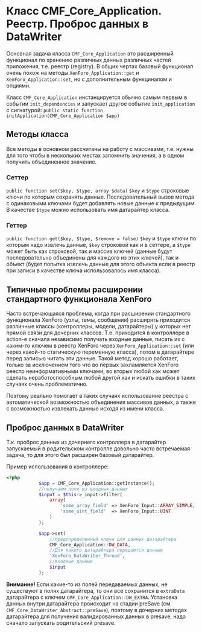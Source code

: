 Класс CMF_Core_Application. Реестр. Проброс данных в DataWriter
===============================================================
Основная задача класса `CMF_Core_Application` это расширенный функционал по хранению различных данных различных частей приложения, т.е. реестр (registry). В общих чертах базовый функционал очень похож на методы `XenForo_Application::get` и `XenForo_Application::set`, но с дополнительным функциналом и опциями.

Класс `CMF_Core_Application` инстанцируется обычно самым первым в событии `init_dependencies` и запускает другое событие `init_application` c сигнатурой:
`public static function initApplication(CMF_Core_Application $app)`

Методы класса
-------------
Все методы в основном рассчитаны на работу с массивами, т.е. нужны для того чтобы в нескольких местах запомнить значения, а в одном получить объединенное значение.

### Сеттер
`public function set($key, $type, array $data)`
`$key` и `$type` строковые ключи по которым сохранять данные. Последовательный вызов метода с одинаковыми ключами будет добавлять новые данные к предыдущим. В качестве `$type` можно использовать имя датарайтер класса.

### Геттер
`public function get($key, $type, $remove = false)`
`$key` и `$type` ключи по которым надо извлечь данные, `$key` строковой как и в сеттере, а `$type` может быть как строковой, так и массив ключей (данные будут последовательно объединены для каждого из этих ключей), так и объект (будет попытка извлечь данные для этого объекта если в реестр при записи в качестве ключа использовалось имя класса).


Типичные проблемы расширении стандартного функционала XenForo
-------------------------------------------------------------
Часто встречающаяся проблема, когда при расширении стандартного функционала XenForo (узлы, темы, сообщения) расширять приходится различные классы (контроллеры, модели, датарайтеры) у которых нет прямой связи для дочерних классов. Т.е. приходится в контроллере в action-е сначала независимо получать входные данные, писать их с каким-то ключем в реестр XenForo через `XenForo_Application::set` (или через какой-то статическую переменную класса), потом в датарайтере перед записью читать эти данные. Такой метод хорошо работает, только за исключением того что во первых захламляется XenForo реестр неинформативными ключами, во вторых любой хак может сделать неработоспособным любой другой хак и искать ошибки в таких случаях очень проблематично.

Поэтому реально помогает в таких случаях использование реестра с автоматической возможностью объединения массивов данных, а также с возможностью извлекать данные исходя из имени класса.

Проброс данных в DataWriter
---------------------------
Т.к. проброс данных из дочернего контроллера в датарайтер запускаемый в родительском контролле довольно часто встречаемая задача, то для этого был расширен базовый датарайтер.

Пример использования в контроллере:

~~~php
<?php
			$app = CMF_Core_Application::getInstance();
			//получаем поля из входных данных
			$input = $this->_input->filter(
				array(
            	    'some_array_field' => XenForo_Input::ARRAY_SIMPLE,
            	    'some_uint_field'  => XenForo_Input::UINT
            	)
			);

			$app->set(
				//предопределенный ключа для данных датарайтера
				CMF_Core_Application::DW_DATA,
				//Для какого датарайтера передаются данные
				'XenForo_DataWriter_Thread',
				//входные данные
				$input
			);
~~~
**Внимание!** Если какие-то из полей передаваемых данных, не существуют в полях датарайтера, то они все сохранится в `extraData` датарайтера с ключем `CMF_Core_Application::DW_EXTRA`. Установка данных внутри датарайтера проиcходит на стадии preSave (см. `CMF_Core_DataWriter_Abstract::preSave`), поэтому в дочерних методах датарайтера для получения валидированных данных в presave, надо сначало запускать родительский presave.